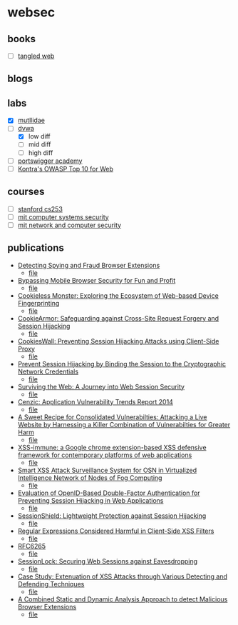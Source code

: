 # websec

## books

* [ ] [tangled web]()

## blogs

## labs

* [x] [mutllidae](https://github.com/webpwnized/mutillidae)
* [ ] [dvwa](https://dvwa.co.uk/)
	* [x] low diff
	* [ ] mid diff
	* [ ] high diff
* [ ] [portswigger academy](https://portswigger.net/web-security)
* [ ] [Kontra's OWASP Top 10 for Web](https://application.security/free/owasp-top-10)

## courses

* [ ] [stanford cs253](https://web.stanford.edu/class/cs253/)
* [ ] [mit computer systems security](https://ocw.mit.edu/courses/electrical-engineering-and-computer-science/6-858-computer-systems-security-fall-2014/)
* [ ] [mit network and computer security](https://ocw.mit.edu/courses/electrical-engineering-and-computer-science/6-857-network-and-computer-security-spring-2014/)

## publications

* [Detecting Spying and Fraud Browser Extensions](https://dl.acm.org/doi/10.1145/3137616.3137619)
	* [file](file:///home/kitchu/Desktop/research_papers/varshney2017_fraud_browser_ext.pdf)
* [Bypassing Mobile Browser Security for Fun and Profit](https://www.blackhat.com/docs/asia-16/materials/asia-16-Baloch-Bypassing-Browser-Security-Policies-For-Fun-And-Profit-wp.pdf)
	* [file](file:///home/kitchu/Desktop/research_papers/asia-16-Baloch-Bypassing-Browser-Security-Policies-For-Fun-And-Profit-wp.pdf)
* [Cookieless Monster: Exploring the Ecosystem of Web-based Device Fingerprinting](https://ieeexplore.ieee.org/document/6547132)
	* [file](file:///home/kitchu/Desktop/research_papers/2013_SP_cookieless_monster.pdf)
* [CookieArmor: Safeguarding against Cross-Site Request Forgery and Session Hijacking](https://onlinelibrary.wiley.com/doi/full/10.1002/spy2.60)
	* [file](file:///home/kitchu/Desktop/research_papers/spy2.60_cookiearmor.pdf)
* [CookiesWall: Preventing Session Hijacking Attacks using Client-Side Proxy](https://link.springer.com/chapter/10.1007/978-3-319-64701-2_7)
	* [file](file:///home/kitchu/Desktop/research_papers/Tripathy-Kumar2017_Chapter_CookiesWallPreventingSessionHi.pdf)
* [Prevent Session Hijacking by Binding the Session to the Cryptographic Network Credentials](https://dl.acm.org/doi/abs/10.1007/978-3-642-41488-6_3)
	* [file](file:///home/kitchu/Desktop/research_papers/burgers2013_sesshijacking_crypto.pdf)
* [Surviving the Web: A Journey into Web Session Security](https://dl.acm.org/doi/10.1145/3038923)
	* [file](file:///home/kitchu/Desktop/research_papers/calzavara2017_web_session_sec.pdf)
* [Cenzic: Application Vulnerability Trends Report 2014](https://www.infopoint-security.de/medien/cenzic-vulnerability-report-2014.pdf)
	* [file](file:///home/kitchu/Desktop/research_papers/cenzic-vulnerability-report-2014.pdf)
* [A Sweet Recipe for Consolidated Vulnerabilties: Attacking a Live Website by Harnessing a Killer Combination of Vulnerabilties for Greater Harm](https://ieeexplore.ieee.org/document/8631373)
	* [file](file:///home/kitchu/Desktop/research_papers/consolidated_web_vulns.pdf)
* [XSS-immune: a Google chrome extension-based XSS defensive framework for contemporary platforms of web applications](https://onlinelibrary.wiley.com/doi/full/10.1002/sec.1579)
	* [file](file:///home/kitchu/Desktop/research_papers/gupta2016_xss-immune.pdf)
* [Smart XSS Attack Surveillance System for OSN in Virtualized Intelligence Network of Nodes of Fog Computing](https://dl.acm.org/doi/abs/10.4018/IJWSR.2017100101)
	* [file](file:///home/kitchu/Desktop/research_papers/gupta2017_smart_xss.pdf)
* [Evaluation of OpenID-Based Double-Factor Authentication for Preventing Session Hijacking in Web Applications](https://www.researchgate.net/publication/276220916_Evaluation_of_OpenID-Based_Double-Factor_Authentication_for_Preventing_Session_Hijacking_in_Web_Applications)
	* [file](file:///home/kitchu/Desktop/research_papers/jcp0711-04_openid_fingerprinting.pdf)
* [SessionShield: Lightweight Protection against Session Hijacking](https://link.springer.com/chapter/10.1007/978-3-642-19125-1_7)
	* [file](file:///home/kitchu/Desktop/research_papers/nikiforakis2011_sessionshield.pdf)
* [Regular Expressions Considered Harmful in Client-Side XSS Filters](https://dl.acm.org/doi/10.1145/1772690.1772701)
	* [file](file:///home/kitchu/Desktop/research_papers/p91-bates_regex_xss.pdf)
* [RFC6265](https://tools.ietf.org/html/rfc6265)
	* [file](file:///home/kitchu/Desktop/research_papers/rfc6265.txt)
* [SessionLock: Securing Web Sessions against Eavesdropping](https://dl.acm.org/doi/10.1145/1367497.1367568)
	* [file](file:///home/kitchu/Desktop/research_papers/sessionlock.pdf)
* [Case Study: Extenuation of XSS Attacks through Various Detecting and Defending Techniques](https://www.tandfonline.com/doi/full/10.1080/19361610.2020.1735283)
	* [file](file:///home/kitchu/Desktop/research_papers/vjlakshmi_xss_detection_defending.pdf)
* [A Combined Static and Dynamic Analysis Approach to detect Malicious Browser Extensions](https://www.researchgate.net/publication/324917672_A_Combined_Static_and_Dynamic_Analysis_Approach_to_Detect_Malicious_Browser_Extensions)
	* [file](file:///home/kitchu/Desktop/research_papers/wang2018_malicious_browser_ext.pdf)
